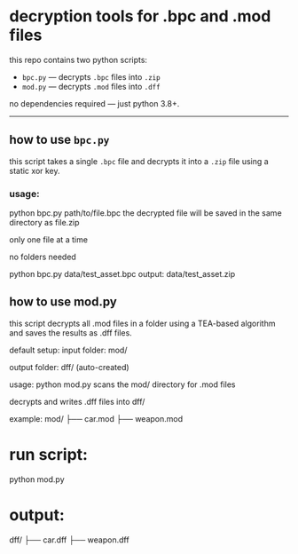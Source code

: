 # decryption tools for .bpc and .mod files

this repo contains two python scripts:

- `bpc.py` — decrypts `.bpc` files into `.zip`
- `mod.py` — decrypts `.mod` files into `.dff`

no dependencies required — just python 3.8+.

---

## how to use `bpc.py`

this script takes a single `.bpc` file and decrypts it into a `.zip` file using a static xor key.

### usage:

python bpc.py path/to/file.bpc
the decrypted file will be saved in the same directory as file.zip

only one file at a time

no folders needed

python bpc.py data/test_asset.bpc
output: data/test_asset.zip

## how to use mod.py
this script decrypts all .mod files in a folder using a TEA-based algorithm and saves the results as .dff files.

default setup:
input folder: mod/

output folder: dff/ (auto-created)

usage:
python mod.py
scans the mod/ directory for .mod files

decrypts and writes .dff files into dff/

example:
mod/
├── car.mod
├── weapon.mod

# run script:
python mod.py

# output:
dff/
├── car.dff
├── weapon.dff

